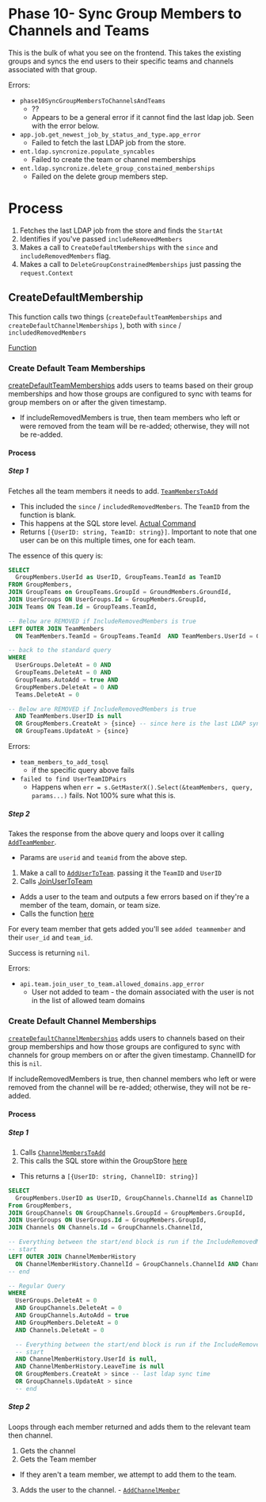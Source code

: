 # Phase 10-  Sync Group Members to Channels and Teams

This is the bulk of what you see on the frontend. This takes the existing groups and syncs the end users to their specific teams and channels associated with that group.

Errors: 
- `phase10SyncGroupMembersToChannelsAndTeams`
  - ??
  - Appears to be a general error if it cannot find the last ldap job. Seen with the error below.
- `app.job.get_newest_job_by_status_and_type.app_error`
  - Failed to fetch the last LDAP job from the store.
- `ent.ldap.syncronize.populate_syncables`
  - Failed to create the team or channel memberships
- `ent.ldap.syncronize.delete_group_constained_memberships`
  - Failed on the delete group members step.



# Process
1. Fetches the last LDAP job from the store and finds the `StartAt`
2. Identifies if you've passed `includeRemovedMembers`
3. Makes a call to `CreateDefaultMemberships` with the `since` and `includeRemovedMembers` flag. 
4. Makes a call to `DeleteGroupConstrainedMemberships` just passing the `request.Context`

## CreateDefaultMembership

This function calls two things (`createDefaultTeamMemberships` and `createDefaultChannelMemberships` ), both with `since` / `includedRemovedMembers`

[Function](https://github.com/mattermost/mattermost-server/blob/5e69c6b02f604ce1aecb4c22cc58f9412cc685a2/app/syncables.go#L118)


### Create Default Team Memberships

[createDefaultTeamMemberships](https://github.com/mattermost/mattermost-server/blob/5e69c6b02f604ce1aecb4c22cc58f9412cc685a2/app/syncables.go#L86) adds users to teams based on their group memberships and how those groups are configured to sync with teams for group members on or after the given timestamp. 

- If includeRemovedMembers is true, then team members who left or were removed from the team will be re-added; otherwise, they will not be re-added.

#### Process

##### Step 1
Fetches all the team members it needs to add. [`TeamMembersToAdd`](https://github.com/mattermost/mattermost-server/blob/5e69c6b02f604ce1aecb4c22cc58f9412cc685a2/app/group.go#L503)
  - This included the `since` / `includedRemovedMembers`. The `TeamID` from the function is blank.
  - This happens at the SQL store level. [Actual Command](https://github.com/mattermost/mattermost-server/blob/b93a0139342d271ddacc2fc947e798945c23fce1/store/sqlstore/group_store.go#L864)
  - Returns `[{UserID: string, TeamID: string}]`. Important to note that one user can be on this multiple times, one for each team.

The essence of this query is:

```sql
SELECT 
  GroupMembers.UserId as UserID, GroupTeams.TeamId as TeamID
FROM GroupMembers,
JOIN GroupTeams on GroupTeams.GroupId = GroundMembers.GroundId,
JOIN UserGroups ON UserGroups.Id = GroupMembers.GroupId,
JOIN Teams ON Team.Id = GroupTeams.TeamId,

-- Below are REMOVED if IncludeRemovedMembers is true
LEFT OUTER JOIN TeamMembers 
  ON TeamMembers.TeamId = GroupTeams.TeamId  AND TeamMembers.UserId = GroupMembers.UserId,

-- back to the standard query
WHERE
  UserGroups.DeleteAt = 0 AND
  GroupTeams.DeleteAt = 0 AND
  GroupTeams.AutoAdd = true AND
  GroupMembers.DeleteAt = 0 AND
  Teams.DeleteAt = 0

-- Below are REMOVED if IncludeRemovedMembers is true
  AND TeamMembers.UserID is null
  OR GroupMembers.CreateAt > {since} -- since here is the last LDAP sync from the jobs table.
  OR GroupTeams.UpdateAt > {since}
```

Errors:
- `team_members_to_add_tosql` 
  - if the specific query above fails
- `failed to find UserTeamIDPairs`
  - Happens when `err = s.GetMasterX().Select(&teamMembers, query, params...)` fails. Not 100% sure what this is.

##### Step 2
Takes the response from the above query and loops over it calling [`AddTeamMember`](https://github.com/mattermost/mattermost-server/blob/757c4e041a3884d79b0b4909970f5f555e19e435/app/team.go#L1081).
- Params are `userid` and `teamid` from the above step. 

1. Make a call to [`AddUserToTeam`](https://github.com/mattermost/mattermost-server/blob/757c4e041a3884d79b0b4909970f5f555e19e435/app/team.go#L581). passing it the `TeamID` and `UserID`
2. Calls [JoinUserToTeam](https://github.com/mattermost/mattermost-server/blob/757c4e041a3884d79b0b4909970f5f555e19e435/app/team.go#L785)
  - Adds a user to the team and outputs a few errors based on if they're a member of the team, domain, or team size. 
  - Calls the function [here](https://github.com/mattermost/mattermost-server/blob/757c4e041a3884d79b0b4909970f5f555e19e435/app/teams/teams.go#L134)

For every team member that gets added you'll see `added teammember` and their `user_id` and `team_id`.

Success is returning `nil`.

Errors:
- `api.team.join_user_to_team.allowed_domains.app_error`
  - User not added to team - the domain associated with the user is not in the list of allowed team domains

### Create Default Channel Memberships

[`createDefaultChannelMemberships`](https://github.com/mattermost/mattermost-server/blob/5e69c6b02f604ce1aecb4c22cc58f9412cc685a2/app/syncables.go#L21) adds users to channels based on their group memberships and how those groups are configured to sync with channels for group members on or after the given timestamp. ChannelID for this is `nil`. 

If includeRemovedMembers is true, then channel members who left or were removed from the channel will be re-added; otherwise, they will not be re-added.

#### Process

##### Step 1
1. Calls [`ChannelMembersToAdd`](https://github.com/mattermost/mattermost-server/blob/5e69c6b02f604ce1aecb4c22cc58f9412cc685a2/app/group.go#L518)
2. This calls the SQL store within the GroupStore [here](https://github.com/mattermost/mattermost-server/blob/5e69c6b02f604ce1aecb4c22cc58f9412cc685a2/store/sqlstore/group_store.go#L897)
  - This returns a `[{UserID: string, ChannelID: string}]`

```sql
SELECT 
  GroupMembers.UserID as UserID, GroupChannels.ChannelId as ChannelID
From GroupMembers,
JOIN GroupChannels ON GroupChannels.GroupId = GroupMembers.GroupId,
JOIN UserGroups ON UserGroups.Id = GroupMembers.GroupId,
JOIN Channels ON Channels.Id = GroupChannels.ChannelId,

-- Everything between the start/end block is run if the IncludeRemovedMembers flag is not present or is false. 
-- start
LEFT OUTER JOIN ChannelMemberHistory 
  ON ChannelMemberHistory.ChannelId = GroupChannels.ChannelId AND ChannelMemberHistory.UserId = GroupMembers.UserId
-- end

-- Regular Query
WHERE
  UserGroups.DeleteAt = 0
  AND GroupChannels.DeleteAt = 0
  AND GroupChannels.AutoAdd = true
  AND GroupMembers.DeleteAt = 0
  AND Channels.DeleteAt = 0

  -- Everything between the start/end block is run if the IncludeRemovedMembers flag is not present or is false. 
  -- start
  AND ChannelMemberHistory.UserId is null,
  AND ChannelMemberHistory.LeaveTime is null
  OR GroupMembers.CreateAt > since -- last ldap sync time
  OR GroupChannels.UpdateAt > since
  -- end
```

##### Step 2
Loops through each member returned and adds them to the relevant team then channel. 

1. Gets the channel
2. Gets the Team member
  - If they aren't a team member, we attempt to add them to the team.
3. Adds the user to the channel. - [`AddChannelMember`](https://github.com/mattermost/mattermost-server/blob/5e69c6b02f604ce1aecb4c22cc58f9412cc685a2/app/channel.go#L1546)